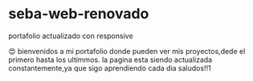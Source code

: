 # seba-web-renovado
portafolio actualizado con responsive

&#128525; bienvenidos a mi portafolio donde pueden ver mis proyectos,dede el primero hasta los ultimmos.
la pagina esta siendo actualizada constantemente,ya que sigo aprendiendo cada dia
saludos!!1
